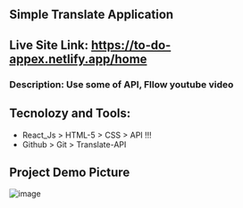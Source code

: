 
## Simple Translate Application 
## Live Site Link: https://to-do-appex.netlify.app/home

### Description: Use some of API, Fllow youtube video 

## Tecnolozy and Tools: 
* React_Js >  HTML-5 > CSS > API !!!
* Github > Git > Translate-API

## Project Demo Picture
![image](https://i.ibb.co/jfsTpd3/screencapture-localhost-3000-2022-07-03-02-28-25.png)

